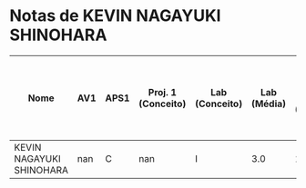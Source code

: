 # Notas de KEVIN NAGAYUKI SHINOHARA

| Nome | AV1 | APS1 | Proj. 1 (Conceito) | Lab (Conceito) | Lab (Média) | LAB 1 (PIO) | LAB 2 (DRIVER) | LAB 3 (PIO IRQ) | LAB 4 (RTOS) | LAB 5 (RTOS - HC-SR04) | LAB 6 (RTOS - IMU) | LAB 7 (RTOS - LCD-LVGL) | LAB 8 (TC - RTC - RTT) | LAB 9 (RTOS - MUTEX) | LAB 10 (WIFI) |
| --- | --- | --- | --- | --- | --- | --- | --- | --- | --- | --- | --- | --- | --- | --- | --- |
| KEVIN NAGAYUKI SHINOHARA | nan | C | nan | I | 3.0 | 10 | 10 | 5 | - | 5 | - | - | - | - | - |
